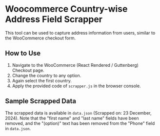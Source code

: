 # Woocommerce Country-wise Address Field Scrapper

This tool can be used to capture address information from users, similar to the WooCommerce checkout form.

## How to Use

1. Navigate to the WooCommerce (React Rendered / Guttenberg) Checkout page.
2. Change the country to any option.
3. Again select the first country.
4. Apply the provided code of `scrapper.js` in the browser console.

## Sample Scrapped Data

The scrapped data is available in `data.json` (Scrapped on: 23 December, 2024). Note that the "first name" and "last name" fields have been removed, and the "(option)" text has been removed from the "Phone" field in `data.json`.